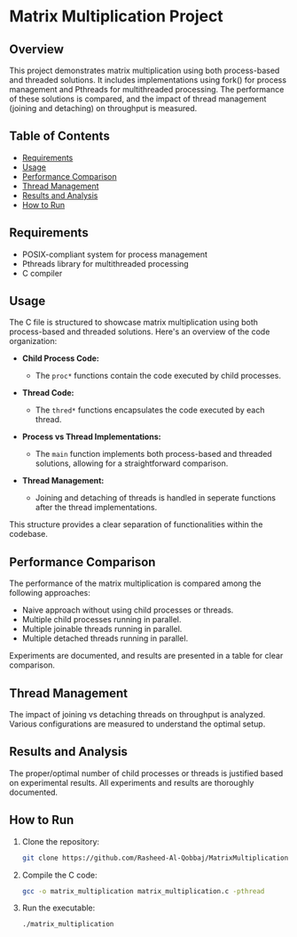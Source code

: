 # Matrix Multiplication Project

## Overview

This project demonstrates matrix multiplication using both process-based and threaded solutions. It includes implementations using fork() for process management and Pthreads for multithreaded processing. The performance of these solutions is compared, and the impact of thread management (joining and detaching) on throughput is measured.

## Table of Contents

- [Requirements](#requirements)
- [Usage](#usage)
- [Performance Comparison](#performance-comparison)
- [Thread Management](#thread-management)
- [Results and Analysis](#results-and-analysis)
- [How to Run](#how-to-run)


## Requirements

- POSIX-compliant system for process management
- Pthreads library for multithreaded processing
- C compiler

## Usage

The C file is structured to showcase matrix multiplication using both process-based and threaded solutions. Here's an overview of the code organization:

- **Child Process Code:**
  - The `proc*` functions contain the code executed by child processes.

- **Thread Code:**
  - The `thred*` functions encapsulates the code executed by each thread.

- **Process vs Thread Implementations:**
  - The `main` function implements both process-based and threaded solutions, allowing for a straightforward comparison.

- **Thread Management:**
  - Joining and detaching of threads is handled in seperate functions after the thread implementations.

This structure provides a clear separation of functionalities within the codebase.

## Performance Comparison

The performance of the matrix multiplication is compared among the following approaches:

- Naive approach without using child processes or threads.
- Multiple child processes running in parallel.
- Multiple joinable threads running in parallel.
- Multiple detached threads running in parallel.

Experiments are documented, and results are presented in a table for clear comparison.

## Thread Management

The impact of joining vs detaching threads on throughput is analyzed. Various configurations are measured to understand the optimal setup.

## Results and Analysis

The proper/optimal number of child processes or threads is justified based on experimental results. All experiments and results are thoroughly documented.

## How to Run

1. Clone the repository:
   ```bash
   git clone https://github.com/Rasheed-Al-Qobbaj/MatrixMultiplication.git
   ```

2. Compile the C code:
   ```bash
   gcc -o matrix_multiplication matrix_multiplication.c -pthread
   ```

3. Run the executable:
   ```bash
   ./matrix_multiplication
   ```

